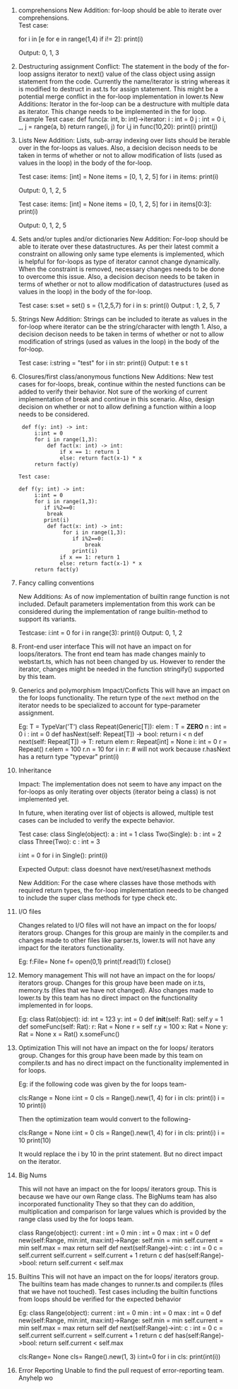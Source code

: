 1. comprehensions
   New Addition:
    for-loop should be able to iterate over comprehensions.  
    Test case:
     
     for i in [e for e in range(1,4) if i!= 2]:
      print(i)

     Output: 0, 1, 3
          
2. Destructuring assignment
    Conflict: 
     The statement in the body of the for-loop assigns iterator to next() value of the class object using assign statement from the code. Currently the name/iterator is string whereas it is modified to destruct in ast.ts for assign statement. This might be a potential merge conflict in the for-loop implementation in lower.ts
    New Additions:
     Iterator in the for-loop can be a destructure with multiple data as iterator. This change needs to be implemented in the for loop.
     Example Test case:
     def func(a: int, b: int)->iterator:
        i : int = 0
        j : int = 0
        i, _, j = range(a, b)
        return range(i, j)
     for i,j in func(10,20):
       print(i)
       print(j)
       
3. Lists
   New Addition:
    Lists, sub-array indexing over lists should be iterable over in the for-loops as values.  Also, a decision decison needs to be taken in terms of whether or not to allow modification of lists (used as values in the loop) in the body of the for-loop.

    Test case:
     items: [int] = None
     items = [0, 1, 2, 5]
     for i in items:
      print(i)

     Output: 0, 1, 2, 5

     Test case:
     items: [int] = None
     items = [0, 1, 2, 5]
     for i in items[0:3]:
      print(i)

     Output: 0, 1, 2, 5
  
4. Sets and/or tuples and/or dictionaries
    New Addition:
     For-loop should be able to iterate over these datastructures. As per their latest commit a constraint on allowing only same type elements is implemented, which is helpful for for-loops as type of iterator cannot change dynamically. When the constraint is removed, necessary changes needs to be done to overcome this issue. Also, a decision decison needs to be taken in terms of whether or not to allow modification of datastructures (used as values in the loop) in the body of the for-loop.
    
    Test case:
          s:set = set()
          s = {1,2,5,7}
          for i in s:
            print(i) 
    Output : 1, 2, 5, 7
    
5. Strings
   New Addition:
    Strings can be included to iterate as values in the for-loop where iterator can be the string/character with length 1. 
    Also, a decision decison needs to be taken in terms of whether or not to allow modification of strings (used as values in the loop) in the body of the for-loop. 

    Test case:
     i:string = "test"
     for i in str:
       print(i)
     Output: t
             e 
             s 
             t

6. Closures/first class/anonymous functions
     New Additions:
       New test cases for for-loops, break, continue within the nested functions can be added to verify their behavior. Not sure of the working of current implementation of break and continue in this scenario. Also, design decision on whether or not to allow defining a function within a loop needs to be considered. 

        def f(y: int) -> int:
            i:int = 0
            for i in range(1,3):
                def fact(x: int) -> int:
                    if x == 1: return 1
                    else: return fact(x-1) * x
            return fact(y)

       Test case:

       def f(y: int) -> int:
            i:int = 0
            for i in range(1,3):
               if i%2==0:
                break
               print(i)
                def fact(x: int) -> int:
                     for i in range(1,3):
                        if i%2==0:
                            break
                        print(i)
                    if x == 1: return 1
                    else: return fact(x-1) * x
            return fact(y)
         

7. Fancy calling conventions
      
      New Additions:
        As of now implementation of builtin range function is not included. Default parameters implementation from this work can be considered during the implementation of range builtin-method to support its variants.
      
      Testcase:
         i:int = 0
         for i in range(3):
            print(i)
      Output: 0, 1, 2

8. Front-end user interface
     This will not have an impact on for loops/iterators. The front end team has made changes mainly to webstart.ts, which has not been changed by us. However to render the iterator, changes might be needed in the function stringify() supported by this team.

9. Generics and polymorphism
   Impact/Conficts
   This will have an impact on the for loops functionality. The return type of the `next` method on the iterator needs to be specialized to account for type-parameter assignment.
   
   Eg:
    T = TypeVar('T')
    class Repeat(Generic[T]):
    elem : T = __ZERO__
    n : int = 0
    i : int = 0
    def hasNext(self: Repeat[T]) -> bool:
        return i < n
    def next(self: Repeat[T]) -> T:
        return elem
    r: Repeat[int] = None
    i: int = 0
    r = Repeat()
    r.elem = 100
    r.n = 10
    for i in r: # will not work because r.hasNext has a return type "typevar"
    print(i)

10. Inheritance
    
    Impact:
    The implementation does not seem to have any impact on the for-loops as only iterating over objects (iterator being a class) is not implemented yet.
    
    In future, when iterating over list of objects is allowed, multiple test cases can be included to verify the expecte behavior.
    
    Test case: 
    class Single(object):
	  a : int = 1
    class Two(Single):
        b : int = 2
    class Three(Two):
        c : int = 3
    
    i:int = 0
    for i in Single():
      print(i)
    
    Expected Output: class doesnot have next/reset/hasnext methods
    
    New Addition:
    For the case where classes have those methods with required return types, the for-loop implementation needs to be changed to include the super class methods for type check etc. 

11. I/O files
    
    Changes related to I/O files will not have an impact on the for loops/ iterators group. Changes for this group are mainly in the compiler.ts and changes made to other files like parser.ts, lower.ts will not have any impact for the iterators functionality.

    Eg: f:File= None
    f= open(0,1)
    print(f.read(1))
    f.close()

12. Memory management
    This will not have an impact on the for loops/ iterators group. Changes for this group have been made on ir.ts, memory.ts (files that we have not changed). Also changes made to lower.ts by this team has no direct impact on the functionality implemented in for loops.

    Eg:
    class Rat(object):
            id: int = 123
            y: int = 0
            def __init__(self: Rat):
                self.y = 1
            def someFunc(self: Rat):
                r: Rat = None
                r = self
                r.y = 100
        x: Rat = None
        y: Rat = None
        x = Rat()
        x.someFunc()

13. Optimization
    This will not have an impact on the for loops/ iterators group. Changes for this group have been made by this team on compiler.ts and has no direct impact on the functionality implemented in for loops.
    
    Eg: if the following code was given by the for loops team-

    cls:Range = None
    i:int = 0
    cls = Range().new(1, 4)
    for i in cls:
    print(i)
    i = 10 
    print(i)

    Then the optimization team would convert to the following-

    cls:Range = None
    i:int = 0
    cls = Range().new(1, 4)
    for i in cls:
    print(i)
    i = 10 
    print(10)

    It would replace the i by 10 in the print statement. But no direct impact on the iterator.

14. Big Nums

    This will not have an impact on the for loops/ iterators group. This is because we have our own Range class. The BigNums team has also incorporated functionality They so that they can do addition, multiplication and comparison for large values which is provided by the range class used by the for loops team.

    class Range(object):
    current : int = 0
    min : int = 0
    max : int = 0
    def new(self:Range, min:int, max:int)->Range:
        self.min = min
        self.current = min
        self.max = max
        return self
    def next(self:Range)->int:
        c : int = 0
        c = self.current
        self.current = self.current + 1
        return c
    def has(self:Range)->bool:
        return self.current < self.max

15. Builtins
    This will not have an impact on the for loops/ iterators group. The builtins team has made changes to runner.ts and compiler.ts (files that we have not touched). 
    Test cases including the builtin functions from loops should be verified for the expected behavior

    Eg:
    class Range(object):
    current : int = 0
    min : int = 0
    max : int = 0
    def new(self:Range, min:int, max:int)->Range:
        self.min = min
        self.current = min
        self.max = max
        return self
    def next(self:Range)->int:
        c : int = 0
        c = self.current
        self.current = self.current + 1
        return c
    def has(self:Range)->bool:
        return self.current < self.max

    cls:Range= None
    cls= Range().new(1, 3)
    i:int=0
    for i in cls:
      print(int(i))

16. Error Reporting
    Unable to find the pull request of error-reporting team. Anyhelp wo